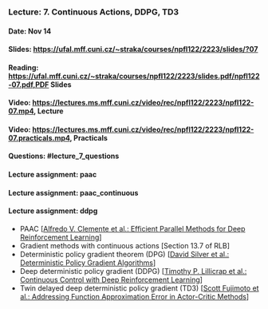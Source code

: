 ### Lecture: 7. Continuous Actions, DDPG, TD3
#### Date: Nov 14
#### Slides: https://ufal.mff.cuni.cz/~straka/courses/npfl122/2223/slides/?07
#### Reading: https://ufal.mff.cuni.cz/~straka/courses/npfl122/2223/slides.pdf/npfl122-07.pdf,PDF Slides
#### Video: https://lectures.ms.mff.cuni.cz/video/rec/npfl122/2223/npfl122-07.mp4, Lecture
#### Video: https://lectures.ms.mff.cuni.cz/video/rec/npfl122/2223/npfl122-07.practicals.mp4, Practicals
#### Questions: #lecture_7_questions
#### Lecture assignment: paac
#### Lecture assignment: paac_continuous
#### Lecture assignment: ddpg

- PAAC [[Alfredo V. Clemente et al.: Efficient Parallel Methods for Deep Reinforcement Learning](https://arxiv.org/abs/1705.04862)]
- Gradient methods with continuous actions [Section 13.7 of RLB]
- Deterministic policy gradient theorem (DPG) [[David Silver et al.: Deterministic Policy Gradient Algorithms](http://proceedings.mlr.press/v32/silver14.pdf)]
- Deep deterministic policy gradient (DDPG) [[Timothy P. Lillicrap et al.: Continuous Control with Deep Reinforcement Learning](https://arxiv.org/abs/1509.02971)]
- Twin delayed deep deterministic policy gradient (TD3) [[Scott Fujimoto et al.: Addressing Function Approximation Error in Actor-Critic Methods](https://arxiv.org/abs/1802.09477)]
